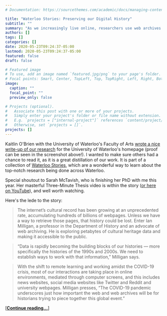 ```yaml
---
# Documentation: https://sourcethemes.com/academic/docs/managing-content/

title: "Waterloo Stories: Preserving our Digital History"
subtitle: ""
summary: "As we increasingly live online, researchers use web archives to find our histories within big data."
authors: []
tags: []
categories: []
date: 2020-05-23T09:24:37-05:00
lastmod: 2020-05-23T09:24:37-05:00
featured: false
draft: false

# Featured image
# To use, add an image named `featured.jpg/png` to your page's folder.
# Focal points: Smart, Center, TopLeft, Top, TopRight, Left, Right, BottomLeft, Bottom, BottomRight.
image:
  caption: ""
  focal_point: ""
  preview_only: false

# Projects (optional).
#   Associate this post with one or more of your projects.
#   Simply enter your project's folder or file name without extension.
#   E.g. `projects = ["internal-project"]` references `content/project/deep-learning/index.md`.
#   Otherwise, set `projects = []`.
projects: []
---
```


Kaitlin O'Brien with the University of Waterloo's Faculty of Arts [wrote a nice write-up of our research](https://uwaterloo.ca/stories/preserving-our-digital-history) for the University of Waterloo's homepage (proof can be seen in the screenshot above!). I wanted to make sure others had a chance to read it, as it is a great distillation of our work. It is part of a collection of [Waterloo Stories](https://uwaterloo.ca/stories/), which are a wonderful way to learn about the top-notch research being done across Waterloo.

Special shoutout to Sarah McTavish, who is finishing her PhD with me this year. Her masterful Three-Minute Thesis video is within the story ([or here on YouTube](https://youtu.be/3U-5bOfM_sQ)), and well worth watching.

Here's the lede to the story:

>The internet’s cultural record has been growing at an unprecedented rate, accumulating hundreds of billions of webpages. Unless we have a way to retrieve those pages, that history could be lost. Enter Ian Milligan, a professor in the Department of History and an advocate of web archiving. He is exploring petabytes of cultural heritage data and making it accessible to the public.

>“Data is rapidly becoming the building blocks of our histories — more specifically the histories of the 1990s and 2000s. We need to establish ways to work with that information,” Milligan says.

>With the shift to remote learning and working amidst the COVID-19 crisis, most of our interactions are taking place in online environments, mediated through computer screens, and this includes news websites, social media websites like Twitter and Reddit and university webpages. Milligan presses, “The COVID-19 pandemic underscores just how important the web and web archives will be for historians trying to piece together this global event.”

[[**Continue reading...**](https://uwaterloo.ca/stories/preserving-our-digital-history)]